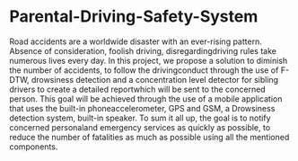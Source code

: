 # Parental-Driving-Safety-System
Road accidents are a worldwide disaster with an ever-rising pattern.  Absence of consideration, foolish driving, disregardingdriving rules take numerous lives every day. In this project, we propose a solution to diminish the number of accidents, to follow the drivingconduct through the use of F- DTW, drowsiness detection and a concentration level detector for sibling drivers to create a detailed reportwhich will be sent to the concerned person. This goal will be achieved through the use of a mobile application that uses the built-in phoneaccelerometer, GPS and GSM, a Drowsiness detection system, built-in speaker.  To sum it all up, the goal is to notify concerned personaland emergency services as quickly as possible, to reduce the number of fatalities as much as possible using all the mentioned components.
